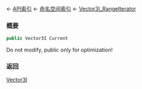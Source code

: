 ← [API索引](Api-Index) ← [命名空间索引](Namespace-Index) ← [Vector3I_RangeIterator](VRageMath.Vector3I_RangeIterator)

### 概要

```csharp
public Vector3I Current
```

Do not modify, public only for optimization!

### 返回

[Vector3I](VRageMath.Vector3I)

